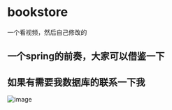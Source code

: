 # bookstore
一个看视频，然后自己修改的
## 一个spring的前奏，大家可以借鉴一下
## 如果有需要我数据库的联系一下我
![image](https://img-blog.csdnimg.cn/2019051814015787.jpg?x-oss-process=image/watermark,type_ZmFuZ3poZW5naGVpdGk,shadow_10,text_aHR0cHM6Ly9ibG9nLmNzZG4ubmV0L3dlaXhpbl80MjQ3OTE1NQ==,size_16,color_FFFFFF,t_70)
